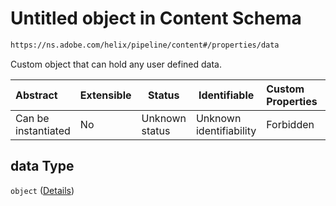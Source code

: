 # Untitled object in Content Schema

```txt
https://ns.adobe.com/helix/pipeline/content#/properties/data
```

Custom object that can hold any user defined data.


| Abstract            | Extensible | Status         | Identifiable            | Custom Properties | Additional Properties | Access Restrictions | Defined In                                                          |
| :------------------ | ---------- | -------------- | ----------------------- | :---------------- | --------------------- | ------------------- | ------------------------------------------------------------------- |
| Can be instantiated | No         | Unknown status | Unknown identifiability | Forbidden         | Allowed               | none                | [content.schema.json\*](content.schema.json "open original schema") |

## data Type

`object` ([Details](content-properties-data.md))
